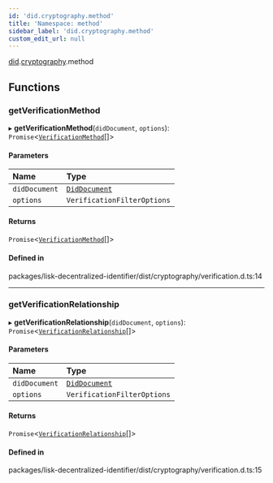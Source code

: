 ```yaml
---
id: 'did.cryptography.method'
title: 'Namespace: method'
sidebar_label: 'did.cryptography.method'
custom_edit_url: null
---
```


[did](did.md).[cryptography](did.cryptography.md).method

## Functions

### getVerificationMethod

▸ **getVerificationMethod**(`didDocument`, `options`): `Promise`<[`VerificationMethod`](../interfaces/did.VerificationMethod.md)[]\>

#### Parameters

| Name          | Type                                              |
| :------------ | :------------------------------------------------ |
| `didDocument` | [`DidDocument`](../interfaces/did.DidDocument.md) |
| `options`     | `VerificationFilterOptions`                       |

#### Returns

`Promise`<[`VerificationMethod`](../interfaces/did.VerificationMethod.md)[]\>

#### Defined in

packages/lisk-decentralized-identifier/dist/cryptography/verification.d.ts:14

---

### getVerificationRelationship

▸ **getVerificationRelationship**(`didDocument`, `options`): `Promise`<[`VerificationRelationship`](did.md#verificationrelationship)[]\>

#### Parameters

| Name          | Type                                              |
| :------------ | :------------------------------------------------ |
| `didDocument` | [`DidDocument`](../interfaces/did.DidDocument.md) |
| `options`     | `VerificationFilterOptions`                       |

#### Returns

`Promise`<[`VerificationRelationship`](did.md#verificationrelationship)[]\>

#### Defined in

packages/lisk-decentralized-identifier/dist/cryptography/verification.d.ts:15
